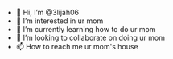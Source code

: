 - 👋 Hi, I’m @3lijah06
- 👀 I’m interested in ur mom
- 🌱 I’m currently learning how to do ur mom
- 💞️ I’m looking to collaborate on doing ur mom
- 📫 How to reach me ur mom's house

<!---
3lijah06/3lijah06 is a ✨ special ✨ repository because its `README.md` (this file) appears on your GitHub profile.
You can click the Preview link to take a look at your changes.
--->
